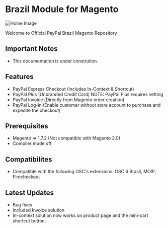# Brazil Module for Magento

![Home Image](https://raw.githubusercontent.com/wiki/paypal/PayPal-PHP-SDK/images/homepage.jpg)

Welcome to Official PayPal Brazil Magento Repository

## Important Notes

- This documentation is under constrution.

## Features

- PayPal Express Checkout (Includes In-Context & Shortcut)
- PayPal Plus (Unbranded Credit Card) NOTE: PayPal Plus requires vetting
- PayPal Invoice (Directly from Magento order creation)
- PayPal Log-in (Enable customer without store account to purchase and expedite the checkout)  

## Prerequisites

- Magento => 1.7.2 (Not compatible with Magento 2.0)
- Compiler mode off

## Compatibilites

- Compatible with the following OSC's extensions: OSC 6 Brasil, MOIP, Firecheckout

## Latest Updates

- Bug fixes
- Included Invoice solution
- In-context solution now works on product page and the mini-cart shortcut button.
